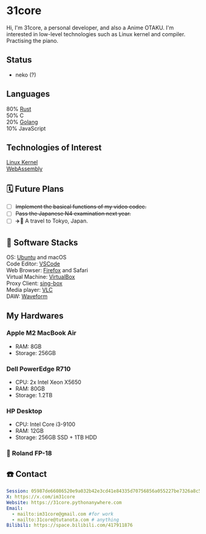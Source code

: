 # 31core

Hi, I'm 31core, a personal developer, and also a Anime OTAKU. I'm interested in low-level technologies such as Linux kernel and compiler. Practising the piano.

## Status

* neko (?)

## Languages

80% [Rust](https://rust-lang.org)  
50% C  
20% [Golang](https://golang.org)  
10% JavaScript  

## Technologies of Interest

[Linux Kernel](https://kernel.org)  
[WebAssembly](https://webassembly.org)

## 🗓️ Future Plans

* [ ] ~~Implement the basical functions of my video codec.~~
* [ ] ~~Pass the Japanese N4 examination next year.~~
* [ ] ✈️🗼 A travel to Tokyo, Japan.

## 💾 Software Stacks

OS: [Ubuntu](https://ubuntu.com) and macOS  
Code Editor: [VSCode](https://code.visualstudio.com)  
Web Browser: [Firefox](https://www.mozilla.org/firefox) and Safari  
Virtual Machine: [VirtualBox](https://www.virtualbox.org)  
Proxy Client: [sing-box](https://sing-box.sagernet.org)  
Media player: [VLC](https://www.videolan.org/vlc)  
DAW: [Waveform](https://www.tracktion.com/products/waveform-free)

## My Hardwares

### Apple M2 MacBook Air

* RAM: 8GB
* Storage: 256GB

### Dell PowerEdge R710

* CPU: 2x Intel Xeon X5650
* RAM: 80GB
* Storage: 1.2TB

### HP Desktop

* CPU: Intel Core i3-9100
* RAM: 12GB
* Storage: 256GB SSD + 1TB HDD

### 🎹 Roland FP-18

## ☎️ Contact

```yaml
Session: 05987de66086520e9a032b42e3cd41e84335d70756856a055227be7326a8c5fb21
X: https://x.com/im31core 
Website: https://31core.pythonanywhere.com 
Email:
  - mailto:im31core@gmail.com #for work
  - mailto:31core@tutanota.com # anything
Bilibili: https://space.bilibili.com/417911876
```

